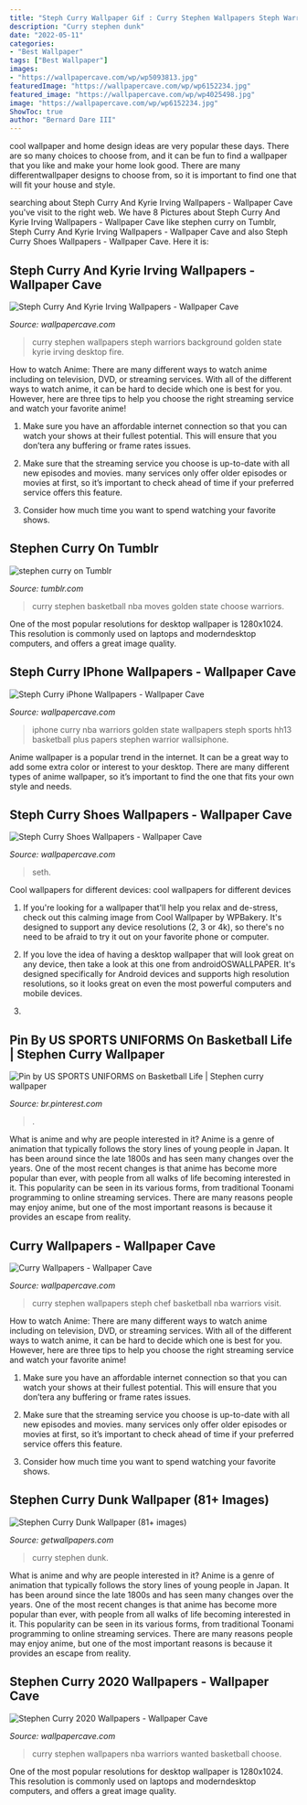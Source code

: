```yaml
---
title: "Steph Curry Wallpaper Gif : Curry Stephen Wallpapers Steph Warriors Background Golden State Kyrie Irving Desktop Fire"
description: "Curry stephen dunk"
date: "2022-05-11"
categories:
- "Best Wallpaper"
tags: ["Best Wallpaper"]
images:
- "https://wallpapercave.com/wp/wp5093813.jpg"
featuredImage: "https://wallpapercave.com/wp/wp6152234.jpg"
featured_image: "https://wallpapercave.com/wp/wp4025498.jpg"
image: "https://wallpapercave.com/wp/wp6152234.jpg"
ShowToc: true
author: "Bernard Dare III"
---
```



cool wallpaper and home design ideas are very popular these days. There are so many choices to choose from, and it can be fun to find a wallpaper that you like and make your home look good. There are many differentwallpaper designs to choose from, so it is important to find one that will fit your house and style.

	

		
searching about Steph Curry And Kyrie Irving Wallpapers - Wallpaper Cave you've visit to the right web. We have 8 Pictures about Steph Curry And Kyrie Irving Wallpapers - Wallpaper Cave like stephen curry on Tumblr, Steph Curry And Kyrie Irving Wallpapers - Wallpaper Cave and also Steph Curry Shoes Wallpapers - Wallpaper Cave. Here it is:
		
    
## Steph Curry And Kyrie Irving Wallpapers - Wallpaper Cave

<img loading=lazy src="https://wallpapercave.com/wp/wp3782141.jpg" onerror="this.onerror=null;this.src='https://tse3.mm.bing.net/th?id=OIP.NEP3V1pmXF4dCcQU5SDVYgHaF-&amp;pid=15.1';" alt="Steph Curry And Kyrie Irving Wallpapers - Wallpaper Cave">

_Source: wallpapercave.com_

>curry stephen wallpapers steph warriors background golden state kyrie irving desktop fire. 

	

How to watch Anime: There are many different ways to watch anime including on television, DVD, or streaming services.
With all of the different ways to watch anime, it can be hard to decide which one is best for you. However, here are three tips to help you choose the right streaming service and watch your favorite anime!
1. Make sure you have an affordable internet connection so that you can watch your shows at their fullest potential. This will ensure that you don’tera any buffering or frame rates issues.

2. Make sure that the streaming service you choose is up-to-date with all new episodes and movies. many services only offer older episodes or movies at first, so it’s important to check ahead of time if your preferred service offers this feature.

3. Consider how much time you want to spend watching your favorite shows.

    
## Stephen Curry On Tumblr

<img loading=lazy src="https://78.media.tumblr.com/2082da5d22392c905ffa9d6eeb0f656b/tumblr_or08lmfpc31s3gys4o1_400.gif" onerror="this.onerror=null;this.src='https://tse4.mm.bing.net/th?id=OIP.giRVb4BlEihCyzDRovMLqgAAAA&amp;pid=15.1';" alt="stephen curry on Tumblr">

_Source: tumblr.com_

>curry stephen basketball nba moves golden state choose warriors. 

	

One of the most popular resolutions for desktop wallpaper is 1280x1024. This resolution is commonly used on laptops and moderndesktop computers, and offers a great image quality.

    
## Steph Curry IPhone Wallpapers - Wallpaper Cave

<img loading=lazy src="https://wallpapercave.com/wp/wp5093813.jpg" onerror="this.onerror=null;this.src='https://tse1.mm.bing.net/th?id=OIP.tZ3DwmocmNrVWZwkqq833gHaNK&amp;pid=15.1';" alt="Steph Curry iPhone Wallpapers - Wallpaper Cave">

_Source: wallpapercave.com_

>iphone curry nba warriors golden state wallpapers steph sports hh13 basketball plus papers stephen warrior wallsiphone. 

	

Anime wallpaper is a popular trend in the internet. It can be a great way to add some extra color or interest to your desktop. There are many different types of anime wallpaper, so it’s important to find the one that fits your own style and needs.

    
## Steph Curry Shoes Wallpapers - Wallpaper Cave

<img loading=lazy src="https://wallpapercave.com/wp/wp4025498.jpg" onerror="this.onerror=null;this.src='https://tse4.mm.bing.net/th?id=OIP.kS9jxqUXDnVCnTh74xjw3QHaHa&amp;pid=15.1';" alt="Steph Curry Shoes Wallpapers - Wallpaper Cave">

_Source: wallpapercave.com_

>seth. 

	

Cool wallpapers for different devices:
cool wallpapers for different devices 

1. If you're looking for a wallpaper that'll help you relax and de-stress, check out this calming image from Cool Wallpaper by WPBakery. It's designed to support any device resolutions (2, 3 or 4k), so there's no need to be afraid to try it out on your favorite phone or computer.

2. If you love the idea of having a desktop wallpaper that will look great on any device, then take a look at this one from androidOSWALLPAPER. It's designed specifically for Android devices and supports high resolution resolutions, so it looks great on even the most powerful computers and mobile devices.

3.

    
## Pin By US SPORTS UNIFORMS On Basketball Life | Stephen Curry Wallpaper

<img loading=lazy src="https://i.pinimg.com/736x/23/2b/fe/232bfebc7365d21d495fb9f9e103ceab.jpg" onerror="this.onerror=null;this.src='https://tse3.mm.bing.net/th?id=OIP.eFYriPElOBF3UesJqiaCqAHaNK&amp;pid=15.1';" alt="Pin by US SPORTS UNIFORMS on Basketball Life | Stephen curry wallpaper">

_Source: br.pinterest.com_

>. 

	

What is anime and why are people interested in it?
Anime is a genre of animation that typically follows the story lines of young people in Japan. It has been around since the late 1800s and has seen many changes over the years. One of the most recent changes is that anime has become more popular than ever, with people from all walks of life becoming interested in it. This popularity can be seen in its various forms, from traditional Toonami programming to online streaming services. There are many reasons people may enjoy anime, but one of the most important reasons is because it provides an escape from reality.

    
## Curry Wallpapers - Wallpaper Cave

<img loading=lazy src="https://wallpapercave.com/wp/wp3982460.jpg" onerror="this.onerror=null;this.src='https://tse2.mm.bing.net/th?id=OIP.EzGOB_NZwYGVcb4Xkl6bNwHaNK&amp;pid=15.1';" alt="Curry Wallpapers - Wallpaper Cave">

_Source: wallpapercave.com_

>curry stephen wallpapers steph chef basketball nba warriors visit. 

	

How to watch Anime: There are many different ways to watch anime including on television, DVD, or streaming services.
With all of the different ways to watch anime, it can be hard to decide which one is best for you. However, here are three tips to help you choose the right streaming service and watch your favorite anime!
1. Make sure you have an affordable internet connection so that you can watch your shows at their fullest potential. This will ensure that you don’tera any buffering or frame rates issues.

2. Make sure that the streaming service you choose is up-to-date with all new episodes and movies. many services only offer older episodes or movies at first, so it’s important to check ahead of time if your preferred service offers this feature.

3. Consider how much time you want to spend watching your favorite shows.

    
## Stephen Curry Dunk Wallpaper (81+ Images)

<img loading=lazy src="http://getwallpapers.com/wallpaper/full/c/d/b/1242398-stephen-curry-dunk-wallpaper-1920x1080-for-1080p.jpg" onerror="this.onerror=null;this.src='https://tse3.mm.bing.net/th?id=OIP.Wf1huDxPSJtmTM0BGaYmogHaEK&amp;pid=15.1';" alt="Stephen Curry Dunk Wallpaper (81+ images)">

_Source: getwallpapers.com_

>curry stephen dunk. 

	

What is anime and why are people interested in it?
Anime is a genre of animation that typically follows the story lines of young people in Japan. It has been around since the late 1800s and has seen many changes over the years. One of the most recent changes is that anime has become more popular than ever, with people from all walks of life becoming interested in it. This popularity can be seen in its various forms, from traditional Toonami programming to online streaming services. There are many reasons people may enjoy anime, but one of the most important reasons is because it provides an escape from reality.

    
## Stephen Curry 2020 Wallpapers - Wallpaper Cave

<img loading=lazy src="https://wallpapercave.com/wp/wp6152234.jpg" onerror="this.onerror=null;this.src='https://tse4.mm.bing.net/th?id=OIP.S_V4KLp3cx0pUyGhZCWXoAHaNL&amp;pid=15.1';" alt="Stephen Curry 2020 Wallpapers - Wallpaper Cave">

_Source: wallpapercave.com_

>curry stephen wallpapers nba warriors wanted basketball choose. 

	

One of the most popular resolutions for desktop wallpaper is 1280x1024. This resolution is commonly used on laptops and moderndesktop computers, and offers a great image quality.

